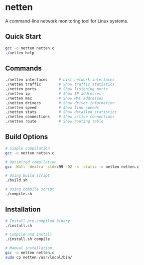 # netten

A command-line network monitoring tool for Linux systems.

## Quick Start

```bash
gcc -o netten netten.c
./netten help
```

## Commands

```bash
./netten interfaces     # List network interfaces
./netten traffic        # Show traffic statistics
./netten ports          # Show listening ports
./netten ip             # Show IP addresses
./netten mac            # Show MAC addresses
./netten drivers        # Show driver information
./netten speed          # Show link speeds
./netten stats          # Show detailed statistics
./netten connections    # Show active connections
./netten route          # Show routing table
```

## Build Options

```bash
# Simple compilation
gcc -o netten netten.c

# Optimized compilation
gcc -Wall -Wextra -std=c99 -O2 -s -static -o netten netten.c

# Using build script
./build.sh

# Using compile script
./compile.sh
```

## Installation

```bash
# Install pre-compiled binary
./install.sh

# Compile and install
./install.sh compile

# Manual installation
gcc -o netten netten.c
sudo cp netten /usr/local/bin/
```
